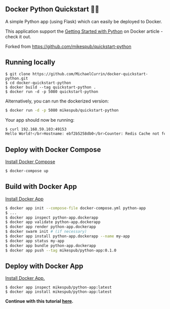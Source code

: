 ## Docker Python Quickstart 🐳🐍

A simple Python app (using Flask) which can easily be deployed to Docker.

This application support the [Getting Started with Python](https://docs.docker.com/compose/gettingstarted/) on Docker article - check it out.

Forked from https://github.com/mikespub/quickstart-python

## Running locally

```
$ git clone https://github.com/MichaelCurrin/docker-quickstart-python.git
$ cd docker-quickstart-python
$ docker build --tag quickstart-python .
$ docker run -d -p 5080 quickstart-python
```

Alternatively, you can run the dockerized version:

```sh
$ docker run -d -p 5080 mikespub/quickstart-python
```

Your app should now be running:

```sh
$ curl 192.168.59.103:49153
Hello World!</br>Hostname: ebf2b5258db0</br>Counter: Redis Cache not found, counter disabled.
```

## Deploy with Docker Compose

[Install Docker Compose](https://docs.docker.com/compose/install/)

```sh
$ docker-compose up 
```

## Build with Docker App

[Install Docker App](https://github.com/docker/app#installation)

```sh
$ docker app init --compose-file docker-compose.yml python-app
$ ...
$ docker app inspect python-app.dockerapp
$ docker app validate python-app.dockerapp
$ docker app render python-app.dockerapp
$ docker swarm init # (if necessary)
$ docker app install python-app.dockerapp --name my-app
$ docker app status my-app
$ docker app bundle python-app.dockerapp
$ docker app push --tag mikespub/python-app:0.1.0
```

## Deploy with Docker App

[Install Docker App.](https://github.com/docker/app#installation)

```
$ docker app inspect mikespub/python-app:latest
$ docker app install mikespub/python-app:latest
```

**Continue with this tutorial [here](https://docs.docker.com/compose/gettingstarted/).**
